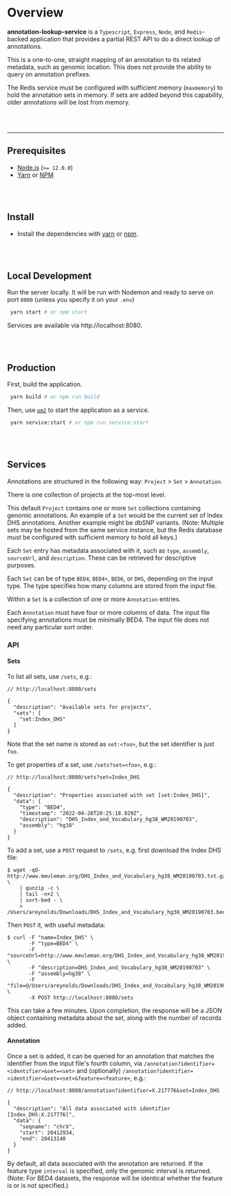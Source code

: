 # Overview

**annotation-lookup-service** is a `Typescript`, `Express`, `Node`, and `Redis`-backed application that provides a partial REST API to do a direct lookup of annotations. 

This is a one-to-one, straight mapping of an annotation to its related metadata, such as genomic location. This does not provide the ability to query on annotation prefixes.

The Redis service must be configured with sufficient memory (`maxmemory`) to hold the annotation sets in memory. If sets are added beyond this capability, older annotations will be lost from memory.

<br>
<br>

---

## Prerequisites

- [Node.js](https://nodejs.org) (`>= 12.0.0`)
- [Yarn](https://yarnpkg.com/en/docs/install) or [NPM](https://docs.npmjs.com/getting-started/installing-node)

<br>
<br>

## Install

- Install the dependencies with [yarn](https://yarnpkg.com/getting-started/usage) or [npm](https://docs.npmjs.com/cli/v7/commands/npm-install).

<br>
<br>

## Local Development

Run the server locally. It will be run with Nodemon and ready to serve on port `8080` (unless you specify it on your `.env`)

```bash
 yarn start # or npm start
```

Services are available via http://localhost:8080.

<br>
<br>

## Production

First, build the application.

```bash
 yarn build # or npm run build
```

Then, use [`pm2`](https://github.com/Unitech/pm2) to start the application as a service.

```bash
 yarn service:start # or npm run service:start
```

<br>
<br>

## Services

Annotations are structured in the following way: `Project` > `Set` > `Annotation`.

There is one collection of projects at the top-most level. 

This default `Project` contains one or more `Set` collections containing genomic annotations. An example of a `Set` would be the current set of Index DHS annotations. Another example might be dbSNP variants. (Note: Multiple sets may be hosted from the same service instance, but the Redis database must be configured with sufficient memory to hold all keys.)

Each `Set` entry has metadata associated with it, such as `type`, `assembly`, `sourceUrl`, and `description`. These can be retrieved for descriptive purposes.

Each `Set` can be of type `BED4`, `BED4+`, `BED6`, or `DHS`, depending on the input type. The type specifies how many columns are stored from the input file.

Within a `Set` is a collection of one or more `Annotation` entries.

Each `Annotation` must have four or more columns of data. The input file specifying annotations must be minimally BED4. The input file does not need any particular sort order. 

### API

#### Sets

To list all sets, use `/sets`, e.g.:

```
// http://localhost:8080/sets

{
  "description": "Available sets for projects",
  "sets": [
    "set:Index_DHS"
  ]
}
```

Note that the set name is stored as `set:<foo>`, but the set identifier is just `foo`.

To get properties of a set, use `/sets?set=<foo>`, e.g.:

```
// http://localhost:8080/sets?set=Index_DHS

{
  "description": "Properties associated with set [set:Index_DHS]",
  "data": {
    "type": "BED4",
    "timestamp": "2022-04-28T20:25:18.929Z",
    "description": "DHS_Index_and_Vocabulary_hg38_WM20190703",
    "assembly": "hg38"
  }
}
```

To add a set, use a `POST` request to `/sets`, e.g. first download the Index DHS file:

```
$ wget -qO- http://www.meuleman.org/DHS_Index_and_Vocabulary_hg38_WM20190703.txt.gz \
    | gunzip -c \
    | tail -n+2 \
    | sort-bed - \
    > /Users/areynolds/Downloads/DHS_Index_and_Vocabulary_hg38_WM20190703.bed
```

Then `POST` it, with useful metadata:

```
$ curl -F "name=Index_DHS" \
       -F "type=BED4" \
       -F "sourceUrl=http://www.meuleman.org/DHS_Index_and_Vocabulary_hg38_WM20190703.txt.gz" \
       -F "description=DHS_Index_and_Vocabulary_hg38_WM20190703" \
       -F "assembly=hg38" \
       -F "file=@/Users/areynolds/Downloads/DHS_Index_and_Vocabulary_hg38_WM20190703.bed" \
       -X POST http://localhost:8080/sets
```

This can take a few minutes. Upon completion, the response will be a JSON object containing metadata about the set, along with the number of records added.

#### Annotation

Once a set is added, it can be queried for an annotation that matches the identifier from the input file's fourth column, via `/annotation?identifier=<identifier>&set=<set>` and (optionally) `/annotation?identifier=<identifier>&set=<set>&feature=<feature>`, e.g.:

```
// http://localhost:8080/annotation?identifier=X.217776&set=Index_DHS

{
  "description": "All data associated with identifier [Index_DHS:X.217776]",
  "data": {
    "seqname": "chrX",
    "start": 20412934,
    "end": 20413140
  }
}
```

By default, all data associated with the annotation are returned. If the feature type `interval` is specified, only the genomic interval is returned. (Note: For BED4 datasets, the response will be identical whether the feature is or is not specified.)